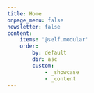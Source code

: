 ```yaml
---
title: Home
onpage_menu: false
newsletter: false
content:
    items: '@self.modular'
    order:
        by: default
        dir: asc
        custom:
            - _showcase
            - _content
---
```


